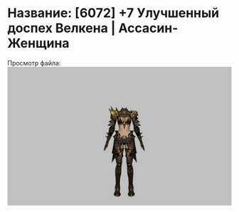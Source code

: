 # Название: [6072] +7 Улучшенный доспех Велкена | Ассасин-Женщина

Просмотр файла:
![p070021.png](p070021.png)